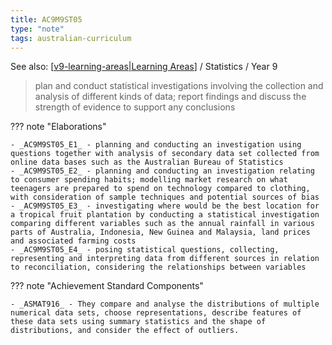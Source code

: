 ```yaml
---
title: AC9M9ST05
type: "note"
tags: australian-curriculum
---
```


See also: [[v9-learning-areas|Learning Areas]]   / Statistics / Year 9

> plan and conduct statistical investigations involving the collection and analysis of different kinds of data; report findings and discuss the strength of evidence to support any conclusions

??? note "Elaborations"

	- _AC9M9ST05_E1_ - planning and conducting an investigation using questions together with analysis of secondary data set collected from online data bases such as the Australian Bureau of Statistics
	- _AC9M9ST05_E2_ - planning and conducting an investigation relating to consumer spending habits; modelling market research on what teenagers are prepared to spend on technology compared to clothing, with consideration of sample techniques and potential sources of bias
	- _AC9M9ST05_E3_ - investigating where would be the best location for a tropical fruit plantation by conducting a statistical investigation comparing different variables such as the annual rainfall in various parts of Australia, Indonesia, New Guinea and Malaysia, land prices and associated farming costs
	- _AC9M9ST05_E4_ - posing statistical questions, collecting, representing and interpreting data from different sources in relation to reconciliation, considering the relationships between variables
??? note "Achievement Standard Components"

	- _ASMAT916_ - They compare and analyse the distributions of multiple numerical data sets, choose representations, describe features of these data sets using summary statistics and the shape of distributions, and consider the effect of outliers.

[//begin]: # "Autogenerated link references for markdown compatibility"
[v9-learning-areas|Learning Areas]: ../v9-learning-areas "v9-learning-areas"
[//end]: # "Autogenerated link references"

